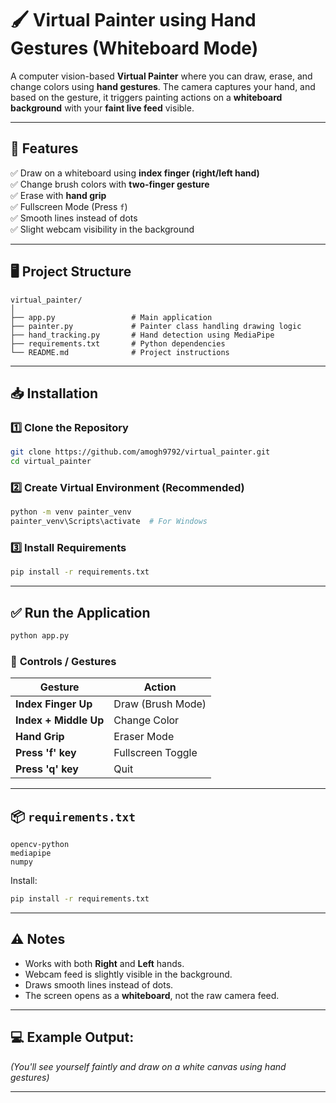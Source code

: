 # 🖌️ Virtual Painter using Hand Gestures (Whiteboard Mode)

A computer vision-based **Virtual Painter** where you can draw, erase, and change colors using **hand gestures**. The camera captures your hand, and based on the gesture, it triggers painting actions on a **whiteboard background** with your **faint live feed** visible.

---

## 🚀 Features

✅ Draw on a whiteboard using **index finger (right/left hand)**  
✅ Change brush colors with **two-finger gesture**  
✅ Erase with **hand grip**  
✅ Fullscreen Mode (Press `f`)  
✅ Smooth lines instead of dots  
✅ Slight webcam visibility in the background

---

## 🖥️ Project Structure

```
virtual_painter/
│
├── app.py                 # Main application
├── painter.py             # Painter class handling drawing logic
├── hand_tracking.py       # Hand detection using MediaPipe
├── requirements.txt       # Python dependencies
└── README.md              # Project instructions
```

---

## 📥 Installation

### 1️⃣ Clone the Repository

```bash
git clone https://github.com/amogh9792/virtual_painter.git
cd virtual_painter
```

### 2️⃣ Create Virtual Environment (Recommended)

```bash
python -m venv painter_venv
painter_venv\Scripts\activate  # For Windows
```

### 3️⃣ Install Requirements

```bash
pip install -r requirements.txt
```

---

## ✅ Run the Application

```bash
python app.py
```

### 🎯 **Controls / Gestures**

| Gesture               | Action            |
| --------------------- | ----------------- |
| **Index Finger Up**   | Draw (Brush Mode) |
| **Index + Middle Up** | Change Color      |
| **Hand Grip**         | Eraser Mode       |
| **Press 'f' key**     | Fullscreen Toggle |
| **Press 'q' key**     | Quit              |

---

## 📦 `requirements.txt`

```text
opencv-python
mediapipe
numpy
```

Install:

```bash
pip install -r requirements.txt
```

---

## ⚠️ Notes

- Works with both **Right** and **Left** hands.
- Webcam feed is slightly visible in the background.
- Draws smooth lines instead of dots.
- The screen opens as a **whiteboard**, not the raw camera feed.

---

## 💻 Example Output:

_(You'll see yourself faintly and draw on a white canvas using hand gestures)_

---
